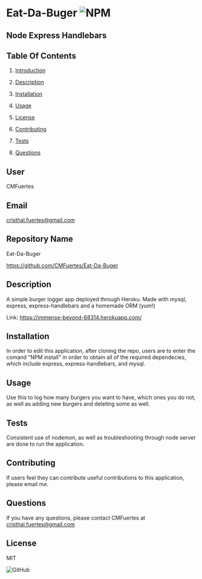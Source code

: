 # Eat-Da-Buger ![NPM](https://img.shields.io/npm/l/sta)

## Node Express Handlebars

## Table Of Contents 

1) [Introduction](#user) 

2) [Description](#description)

3) [Installation](#installation)

4) [Usage](#usage)

5) [License](#license)

6) [Contributing](#contributing)

7) [Tests](#tests)

7) [Questions](#questions)
## User

CMFuertes

## Email

cristhal.fuertes@gmail.com

## Repository Name

Eat-Da-Buger

https://github.com/CMFuertes/Eat-Da-Buger

## Description

A simple burger logger app deployed through Heroku. Made with mysql, express, express-handlebars and a homemade ORM (yum!)

Link: https://immense-beyond-68314.herokuapp.com/

## Installation

In order to edit this application, after cloning the repo, users are to enter the comand "NPM install" in order to obtain all of the required dependecies, which include express, express-handlebars, and mysql. 

## Usage

Use this to log how many burgers you want to have, which ones you do not, as well as adding new burgers and deleting some as well. 

## Tests

Consistent use of nodemon, as well as troubleshooting through node server are done to run the application. 

## Contributing

If users feel they can contribute useful contributions to this application, please email me. 

## Questions

If you have any questions, please contact CMFuertes at cristhal.fuertes@gmail.com
## License

MIT

![GitHub](https://img.shields.io/github/license/CMFuertes/MySQL-Employee-Tracker)